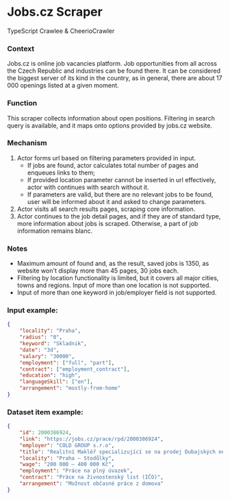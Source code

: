 # Jobs.cz Scraper
TypeScript Crawlee & CheerioCrawler

### Context
Jobs.cz is online job vacancies platform. Job opportunities from all across the Czech Republic and industries can be found there. It can be considered the biggest server of its kind in the country, as in general, there are about 17 000 openings listed at a given moment.

### Function
This scraper collects information about open positions. Filtering in search query is available, and it maps onto options provided by jobs.cz website.
### Mechanism
1. Actor forms url based on filtering parameters provided in input.
   * If jobs are found, actor calculates total number of pages and enqueues links to them;
   * If provided location parameter cannot be inserted in url effectively, actor with continues with search without it.
   * If parameters are valid, but there are no relevant jobs to be found, user will be informed about it and asked to change parameters.
2. Actor visits all search results pages, scraping core information.
3. Actor continues to the job detail pages, and if they are of standard type, more information about jobs is scraped. Otherwise, a part of job information remains blanc.
### Notes
* Maximum amount of found and, as the result, saved jobs is 1350, as website won't display more than 45 pages, 30 jobs each.
* Filtering by location functionality is limited, but it covers all major cities, towns and regions. Input of more than one location is not supported.
* Input of more than one keyword in job/employer field is not supported.

### Input example:

```json
{
    "locality": "Praha",
    "radius": "0",
    "keyword": "Skladnik",
    "date": "3d",
    "salary": "30000",
    "employment": ["full", "part"],
    "contract": ["employment_contract"],
    "education": "high",
    "languageSkill": ["en"],
    "arrangement": "mostly-from-home"
}
```

### Dataset item example:
```json
{
    "id": 2000386924,
    "link": "https://jobs.cz/prace/rpd/2000386924",
    "employer": "COLD GROUP s.r.o",
    "title": "Realitní Makléř specializující se na prodej Dubajských nemovitostí pro Českou klientelu",
    "locality": "Praha – Stodůlky",
    "wage": "200 000 ‍–‍ 400 000 Kč",
    "employment": "Práce na plný úvazek",
    "contract": "Práce na živnostenský list (IČO)",
    "arrangement": "Možnost občasné práce z domova"
}
```
